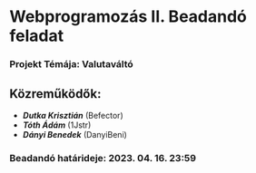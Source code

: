 # Webprogramozás II. Beadandó feladat
 
### Projekt Témája: Valutaváltó

## Közreműködők:
+ ***Dutka Krisztián*** (Befector)
+ ***Tóth Ádám*** (1Jstr)
+ ***Dányi Benedek*** (DanyiBeni)

### Beadandó határideje: 2023. 04. 16. 23:59


